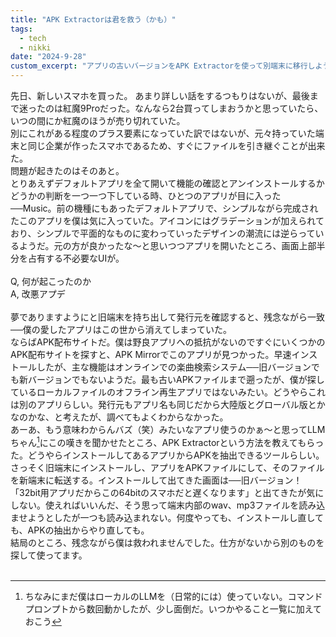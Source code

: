 ```yaml
---
title: "APK Extractorは君を救う（かも）"
tags:
  - tech
  - nikki
date: "2024-9-28"
custom_excerpt: "アプリの古いバージョンをAPK Extractorを使って別端末に移行しようとした話"
---
```

先日、新しいスマホを買った。
あまり詳しい話をするつもりはないが、最後まで迷ったのは紅魔9Proだった。なんなら2台買ってしまおうかと思っていたら、いつの間にか紅魔のほうが売り切れていた。<br>
別にこれがある程度のプラス要素になっていた訳ではないが、元々持っていた端末と同じ企業が作ったスマホであるため、すぐにファイルを引き継ぐことが出来た。<br>
問題が起きたのはそのあと。<br>
とりあえずデフォルトアプリを全て開いて機能の確認とアンインストールするかどうかの判断を一つ一つ下している時、ひとつのアプリが目に入った──Music。前の機種にもあったデフォルトアプリで、シンプルながら完成されたこのアプリを僕は気に入っていた。アイコンにはグラデーションが加えられており、シンプルで平面的なものに変わっていったデザインの潮流には逆らっているようだ。元の方が良かったな〜と思いつつアプリを開いたところ、画面上部半分を占有する不必要なUIが。<br>
<br>
Q, 何が起こったのか<br>
A, 改悪アプデ<br>
<br>
夢でありますようにと旧端末を持ち出して発行元を確認すると、残念ながら一致──僕の愛したアプリはこの世から消えてしまっていた。<br>
ならばAPK配布サイトだ。僕は野良アプリへの抵抗がないのですぐにいくつかのAPK配布サイトを探すと、APK Mirrorでこのアプリが見つかった。早速インストールしたが、主な機能はオンラインでの楽曲検索システム──旧バージョンでも新バージョンでもないようだ。最も古いAPKファイルまで遡ったが、僕が探しているローカルファイルのオフライン再生アプリではないみたい。どうやらこれは別のアプリらしい。発行元もアプリ名も同じだから大陸版とグローバル版とかなのかな、と考えたが、調べてもよくわからなかった。<br>
あーあ、もう意味わからんバズ（笑）みたいなアプリ使うのかぁ〜と思ってLLMちゃん[^1]にこの嘆きを聞かせたところ、APK Extractorという方法を教えてもらった。どうやらインストールしてあるアプリからAPKを抽出できるツールらしい。<br>
さっそく旧端末にインストールし、アプリをAPKファイルにして、そのファイルを新端末に転送する。インストールして出てきた画面は──旧バージョン！<br>
「32bit用アプリだからこの64bitのスマホだと遅くなります」と出てきたが気にしない。使えればいいんだ、そう思って端末内部のwav、mp3ファイルを読み込ませようとしたが一つも読み込まれない。何度やっても、インストールし直しても、APKの抽出からやり直しても。<br>
結局のところ、残念ながら僕は救われませんでした。仕方がないから別のものを探して使ってます。<br>
<br>

[^1]: ちなみにまだ僕はローカルのLLMを（日常的には）使っていない。コマンドプロンプトから数回動かしたが、少し面倒だ。いつかやること一覧に加えておこう



